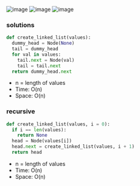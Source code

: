 ![image](https://user-images.githubusercontent.com/12803690/236994044-3c639543-d093-4073-82d1-47598b50c86e.png)
![image](https://user-images.githubusercontent.com/12803690/236994108-869f98f4-e7bb-4827-bab1-7c147c2e14e4.png)
![image](https://user-images.githubusercontent.com/12803690/236994135-96c6e069-f136-4c28-9b80-9d8932a19707.png)
### solutions
```python
def create_linked_list(values):
  dummy_head = Node(None)
  tail = dummy_head
  for val in values:
    tail.next = Node(val)
    tail = tail.next
  return dummy_head.next
```
* n = length of values
* Time: O(n)
* Space: O(n)
### recursive
```python
def create_linked_list(values, i = 0):
  if i == len(values):
    return None
  head = Node(values[i])
  head.next = create_linked_list(values, i + 1)
  return head
```
* n = length of values
* Time: O(n)
* Space: O(n)
